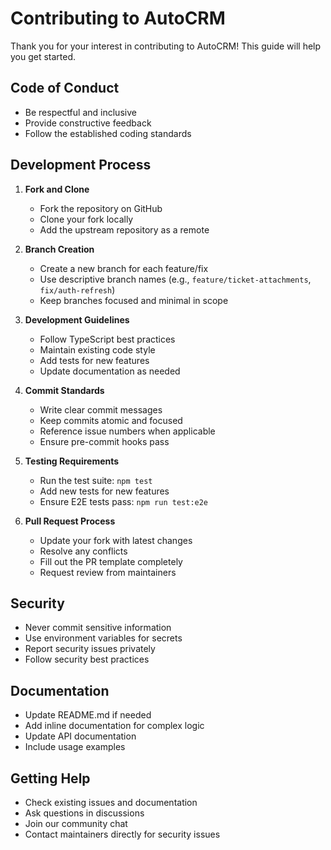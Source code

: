 # Contributing to AutoCRM

Thank you for your interest in contributing to AutoCRM! This guide will help you get started.

## Code of Conduct

- Be respectful and inclusive
- Provide constructive feedback
- Follow the established coding standards

## Development Process

1. **Fork and Clone**
   - Fork the repository on GitHub
   - Clone your fork locally
   - Add the upstream repository as a remote

2. **Branch Creation**
   - Create a new branch for each feature/fix
   - Use descriptive branch names (e.g., `feature/ticket-attachments`, `fix/auth-refresh`)
   - Keep branches focused and minimal in scope

3. **Development Guidelines**
   - Follow TypeScript best practices
   - Maintain existing code style
   - Add tests for new features
   - Update documentation as needed

4. **Commit Standards**
   - Write clear commit messages
   - Keep commits atomic and focused
   - Reference issue numbers when applicable
   - Ensure pre-commit hooks pass

5. **Testing Requirements**
   - Run the test suite: `npm test`
   - Add new tests for new features
   - Ensure E2E tests pass: `npm run test:e2e`

6. **Pull Request Process**
   - Update your fork with latest changes
   - Resolve any conflicts
   - Fill out the PR template completely
   - Request review from maintainers

## Security

- Never commit sensitive information
- Use environment variables for secrets
- Report security issues privately
- Follow security best practices

## Documentation

- Update README.md if needed
- Add inline documentation for complex logic
- Update API documentation
- Include usage examples

## Getting Help

- Check existing issues and documentation
- Ask questions in discussions
- Join our community chat
- Contact maintainers directly for security issues
